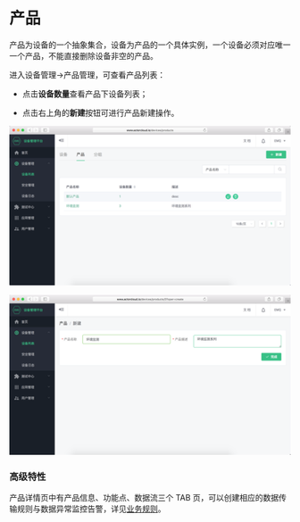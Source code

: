 # 产品

产品为设备的一个抽象集合，设备为产品的一个具体实例，一个设备必须对应唯一一个产品，不能直接删除设备非空的产品。

进入设备管理->产品管理，可查看产品列表：

- 点击**设备数量**查看产品下设备列表；

- 点击右上角的**新建**按钮可进行产品新建操作。

![](/assets/product_list.png)

![](/assets/product_create.png)


### 高级特性

产品详情页中有产品信息、功能点、数据流三个 TAB 页，可以创建相应的数据传输规则与数据异常监控告警，详见[业务规则](business_rules.md)。

